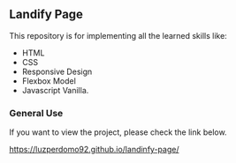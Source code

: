 ## Landify Page

This repository is for implementing all the learned skills like: 

-   HTML
-   CSS
-   Responsive Design 
-   Flexbox Model
-   Javascript Vanilla.

<h3>General Use</h3> 

If you want to view the project, please check the link below.

 https://luzperdomo92.github.io/landinfy-page/
